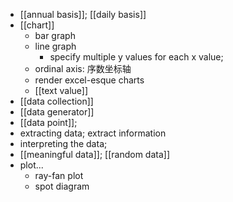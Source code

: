- [[annual basis]]; [[daily basis]]
- [[chart]]
    - bar graph
    - line graph
        - specify multiple y values for each x value;
    - ordinal axis: 序数坐标轴
    - render excel-esque charts
    - [[text value]]
- [[data collection]]
- [[data generator]]
- [[data point]];
- extracting data; extract information
- interpreting the data;
- [[meaningful data]]; [[random data]]
- plot...
    - ray-fan plot
    - spot diagram
